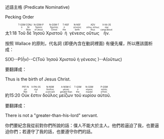 述語主格 (Predicate Nominative)

Pecking Order

<rt>太1:18</rt> <RUBY><ruby><ruby>Τοῦ<rt>‑</rt></ruby><rt>ὁ</rt></ruby><rt>T-GSM</rt></RUBY> <RUBY><ruby><ruby>δὲ<rt>Now</rt></ruby><rt>δέ</rt></ruby><rt>CONJ</rt></RUBY> <RUBY><ruby><ruby>Ἰησοῦ<rt>of Jesus</rt></ruby><rt>Ἰησοῦς</rt></ruby><rt>N-GSM-P</rt></RUBY> <RUBY><ruby><ruby>Χριστοῦ<rt>Christ</rt></ruby><rt>Χριστός</rt></ruby><rt>N-GSM-T</rt></RUBY> <RUBY><ruby><ruby>ἡ<rt>the</rt></ruby><rt>ὁ</rt></ruby><rt>T-NSF</rt></RUBY> <RUBY><ruby><ruby>γένεσις<rt>birth</rt></ruby><rt>γένεσις</rt></ruby><rt>N-NSF</rt></RUBY> <RUBY><ruby><ruby>οὕτως<rt>thus</rt></ruby><rt>οὕτω, οὕτως</rt></ruby><rt>ADV</rt></RUBY> <RUBY><ruby><ruby>ἦν.<rt>came about:</rt></ruby><rt>εἰμί</rt></ruby><rt>V-IAI-3S</rt></RUBY> 

按照 Wallace 的原則，代名詞 (即便內含在動詞裡面) 有優先權，所以應該圖析成：

S(X)--P(ἦν)--C(Τοῦ Ἰησοῦ Χριστοῦ ἡ γένεσις )--A(οὕτως)

要翻譯成：

Thus is the birth of Jesus Christ.

<rt>約15:20</rt> <RUBY><ruby><ruby>Οὐκ<rt>Not</rt></ruby><rt>οὐ</rt></ruby><rt>PRT-N</rt></RUBY> <RUBY><ruby><ruby>ἔστιν<rt>is</rt></ruby><rt>εἰμί</rt></ruby><rt>V-PAI-3S</rt></RUBY> <RUBY><ruby><ruby>δοῦλος<rt>a servant</rt></ruby><rt>δοῦλος</rt></ruby><rt>N-NSM</rt></RUBY> <RUBY><ruby><ruby>μείζων<rt>greater than</rt></ruby><rt>μέγας</rt></ruby><rt>A-NSM-C</rt></RUBY> <RUBY><ruby><ruby>τοῦ<rt>the</rt></ruby><rt>ὁ</rt></ruby><rt>T-GSM</rt></RUBY> <RUBY><ruby><ruby>κυρίου<rt>master</rt></ruby><rt>κύριος</rt></ruby><rt>N-GSM</rt></RUBY> <RUBY><ruby><ruby>αὐτοῦ.<rt>of him.</rt></ruby><rt>αὐτός</rt></ruby><rt>P-GSM</rt></RUBY>  

要翻譯成：

There is not a "greater-than-his-lord" servant.

<rt>你們要紀念我從前對你們所說的話：僕人不能大於主人。他們若逼迫了我，也要逼迫你們；若遵守了我的話，也要遵守你們的話。</rt>